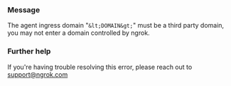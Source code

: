 
### Message
The agent ingress domain "`&lt;DOMAIN&gt;`" must be a third party domain, you may not enter a domain controlled by ngrok.

### Further help
If you're having trouble resolving this error, please reach out to [support@ngrok.com](mailto:support@ngrok.com?subject=Help%20with%20ERR_NGROK_6705)

